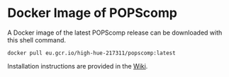 # Docker Image of POPScomp
A Docker image of the latest POPScomp release can be downloaded with this shell command.
```shell
docker pull eu.gcr.io/high-hue-217311/popscomp:latest
```

Installation instructions are provided in the [Wiki](https://github.com/Fraternalilab/POPScomp/wiki/POPScomp-Docker-Image).
